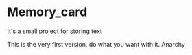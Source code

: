 # Memory_card

It's a small project for storing text

This is the very first version, do what you want with it. Anarchy
